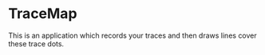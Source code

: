 # TraceMap

This is an application which records your traces and then draws lines cover these trace dots.
